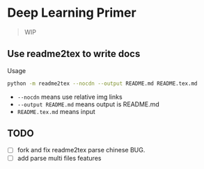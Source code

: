 # Deep Learning Primer
> WIP 

## Use readme2tex to write docs
Usage
```bash
python -m readme2tex --nocdn --output README.md README.tex.md
```
- `--nocdn` means use relative img links
- `--output README.md` means output is README.md
- `README.tex.md` means input 

## TODO
- [ ] fork and fix readme2tex parse chinese BUG. 
- [ ] add parse multi files features